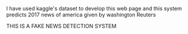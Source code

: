 I have used kaggle's dataset to develop this web page and this system predicts 2017 news of america given by washington Reuters

THIS IS A FAKE NEWS DETECTION SYSTEM 
